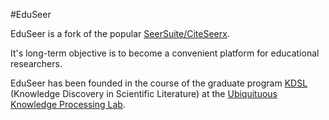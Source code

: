 #EduSeer

EduSeer is a fork of the popular [SeerSuite/CiteSeerx](https://github.com/SeerLabs/CiteSeerX "CiteSeerX on GitHub").

It's long-term objective is to become a convenient platform for educational researchers.

EduSeer has been founded in the course of the graduate program 
[KDSL](http://www.kdsl.tu-darmstadt.de/) (Knowledge Discovery in Scientific Literature)
at the [Ubiquituous Knowledge Processing Lab](http://www.ukp.tu-darmstadt.de/ "UKP Lab").